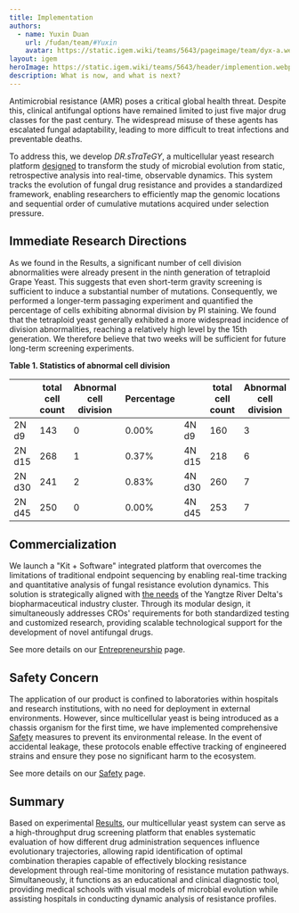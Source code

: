 ```yaml
---
title: Implementation
authors:
  - name: Yuxin Duan
    url: /fudan/team/#Yuxin
    avatar: https://static.igem.wiki/teams/5643/pageimage/team/dyx-a.webp
layout: igem 
heroImage: https://static.igem.wiki/teams/5643/header/implemention.webp
description: What is now, and what is next?
---
```


Antimicrobial resistance (AMR) poses a critical global health threat. Despite this, clinical antifungal options have remained limited to just five major drug classes for the past century. The widespread misuse of these agents has escalated fungal adaptability, leading to more difficult to treat infections and preventable deaths. 

To address this, we develop *DR.sTraTeGY*, a multicellular yeast research platform [designed](/design/) to transform the study of microbial evolution from static, retrospective analysis into real-time, observable dynamics. This system tracks the evolution of fungal drug resistance and provides a standardized framework, enabling researchers to efficiently map the genomic locations and sequential order of cumulative mutations acquired under selection pressure.


## Immediate Research Directions

As we found in the Results, a significant number of cell division abnormalities were already present in the ninth generation of tetraploid Grape Yeast. This suggests that even short-term gravity screening is sufficient to induce a substantial number of mutations. Consequently, we performed a longer-term passaging experiment and quantified the percentage of cells exhibiting abnormal division by PI staining. We found that the tetraploid yeast generally exhibited a more widespread incidence of division abnormalities, reaching a relatively high level by the 15th generation. We therefore believe that two weeks will be sufficient for future long-term screening experiments.

**Table 1. Statistics of abnormal cell division**

|        | total cell count | Abnormal cell division | Percentage |        | total cell count | Abnormal cell division | Percentage |
| ------ | ---------------- | ---------------------- | ---------- | ------ | ---------------- | ---------------------- | ---------- |
| 2N d9  | 143              | 0                      | 0.00%      | 4N d9  | 160              | 3                      | 1.88%      |
| 2N d15 | 268              | 1                      | 0.37%      | 4N d15 | 218              | 6                      | 2.75%      |
| 2N d30 | 241              | 2                      | 0.83%      | 4N d30 | 260              | 7                      | 2.69%      |
| 2N d45 | 250              | 0                      | 0.00%      | 4N d45 | 253              | 7                      | 2.77%      |


## Commercialization

We launch a "Kit + Software" integrated platform that overcomes the limitations of traditional endpoint sequencing by enabling real-time tracking and quantitative analysis of fungal resistance evolution dynamics. This solution is strategically aligned with [the needs](/human-practices/#dialogue-with-mr-jie-chen-1) of the Yangtze River Delta's biopharmaceutical industry cluster. Through its modular design, it simultaneously addresses CROs' requirements for both standardized testing and customized research, providing scalable technological support for the development of novel antifungal drugs.

See more details on our [Entrepreneurship](/entrepreneurship/) page.

## Safety Concern

The application of our product is confined to laboratories within hospitals and research institutions, with no need for deployment in external environments. However, since multicellular yeast is being introduced as a chassis organism for the first time, we have implemented comprehensive [Safety](/safety/) measures to prevent its environmental release. In the event of accidental leakage, these protocols enable effective tracking of engineered strains and ensure they pose no significant harm to the ecosystem.

See more details on our [Safety](/safety/) page.

## Summary

Based on experimental [Results](/results/), our multicellular yeast system can serve as a high-throughput drug screening platform that enables systematic evaluation of how different drug administration sequences influence evolutionary trajectories, allowing rapid identification of optimal combination therapies capable of effectively blocking resistance development through real-time monitoring of resistance mutation pathways. Simultaneously, it functions as an educational and clinical diagnostic tool, providing medical schools with visual models of microbial evolution while assisting hospitals in conducting dynamic analysis of resistance profiles.
